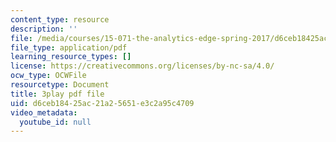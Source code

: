 ```yaml
---
content_type: resource
description: ''
file: /media/courses/15-071-the-analytics-edge-spring-2017/d6ceb18425ac21a25651e3c2a95c4709_EQYlOQjzYOA.pdf
file_type: application/pdf
learning_resource_types: []
license: https://creativecommons.org/licenses/by-nc-sa/4.0/
ocw_type: OCWFile
resourcetype: Document
title: 3play pdf file
uid: d6ceb184-25ac-21a2-5651-e3c2a95c4709
video_metadata:
  youtube_id: null
---
```

